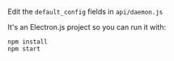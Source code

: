 Edit the `default_config` fields in `api/daemon.js`

It's an Electron.js project so you can run it with:

```
npm install
npm start
```